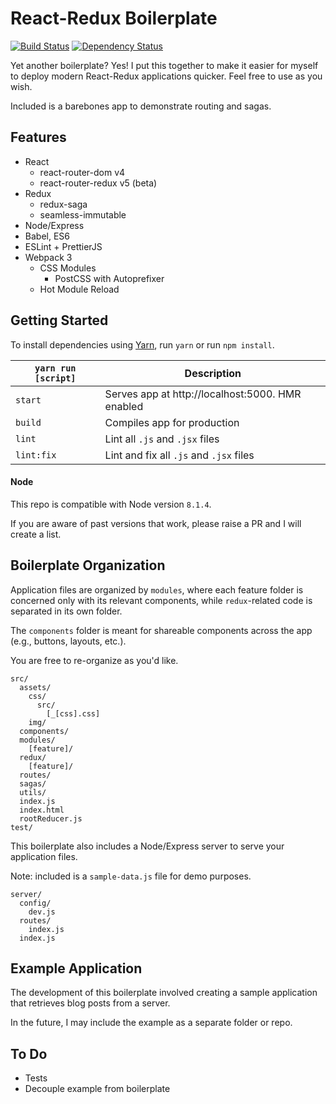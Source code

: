# React-Redux Boilerplate

[![Build Status](https://travis-ci.org/atsao/react-redux-boilerplate.svg?branch=master)](https://travis-ci.org/atsao/react-redux-boilerplate) [![Dependency Status](https://gemnasium.com/badges/github.com/atsao/react-redux-boilerplate.svg)](https://gemnasium.com/github.com/atsao/react-redux-boilerplate)

Yet another boilerplate? Yes! I put this together to make it easier for myself to deploy modern React-Redux applications quicker. Feel free to use as you wish.

Included is a barebones app to demonstrate routing and sagas.

## Features

* React
  * react-router-dom v4
  * react-router-redux v5 (beta)
* Redux
  * redux-saga
  * seamless-immutable
* Node/Express
* Babel, ES6
* ESLint + PrettierJS
* Webpack 3
  * CSS Modules
    * PostCSS with Autoprefixer
  * Hot Module Reload

## Getting Started

To install dependencies using [Yarn](https://github.com/yarnpkg/yarn), run `yarn` or run `npm install`.

| `yarn run [script]`  | Description   |
| -------------       |---------------|
| `start`             | Serves app at http://localhost:5000. HMR enabled |
| `build`             | Compiles app for production      |
| `lint`              | Lint all `.js` and `.jsx` files      |
| `lint:fix`          | Lint and fix all `.js` and `.jsx` files      |

#### Node

This repo is compatible with Node version `8.1.4`.

If you are aware of past versions that work, please raise a PR and I will create a list.

## Boilerplate Organization

Application files are organized by `modules`, where each feature folder is concerned only with its relevant components, while `redux`-related code is separated in its own folder.

The `components` folder is meant for shareable components across the app (e.g., buttons, layouts, etc.).

You are free to re-organize as you'd like.

```
src/
  assets/
    css/
      src/
        [_[css].css]
    img/
  components/
  modules/
    [feature]/
  redux/
    [feature]/
  routes/
  sagas/
  utils/
  index.js
  index.html
  rootReducer.js
test/
```

This boilerplate also includes a Node/Express server to serve your application files.

Note: included is a `sample-data.js` file for demo purposes.

```
server/
  config/
    dev.js
  routes/
    index.js
  index.js
```

## Example Application

The development of this boilerplate involved creating a sample application that retrieves blog posts from a server.

In the future, I may include the example as a separate folder or repo.

## To Do

* Tests
* Decouple example from boilerplate
